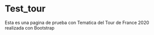 # Test_tour

Esta es una pagina de prueba con Tematica del Tour de France 2020 realizada con Bootstrap
